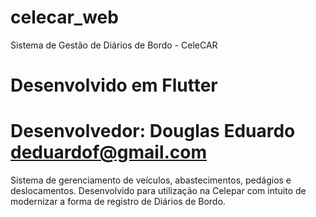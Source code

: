 # celecar_web

Sistema de Gestão de Diários de Bordo - CeleCAR

# Desenvolvido em Flutter 
# Desenvolvedor: Douglas Eduardo <deduardof@gmail.com>

Sistema de gerenciamento de veículos, abastecimentos, pedágios e deslocamentos.
Desenvolvido para utilização na Celepar com intuito de modernizar a forma de registro de Diários de Bordo.
